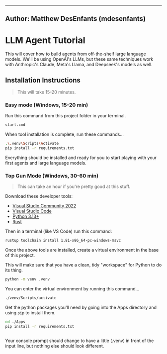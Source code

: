 -----
Author: Matthew DesEnfants (mdesenfants)
-----


# LLM Agent Tutorial

This will cover how to build agents from off-the-shelf large language models. We'll be using OpenAI's LLMs, but these same techniques work with Anthropic's Claude, Meta's Llama, and Deepseek's models as well.

## Installation Instructions

> This will take 15-20 minutes.

### Easy mode (Windows, 15-20 min)

Run this command from this project folder in your terminal.

```bash
start.cmd
```

When tool installation is complete, run these commands...

```bash
.\.venv\Scripts\Activate
pip install -r requirements.txt
```

Everything should be installed and ready for you to start playing with your first agents and large language models.

### Top Gun Mode (Windows, 30-60 min)

> This can take an hour if you're pretty good at this stuff.

Download these developer tools:

- [Visual Studio Community 2022](https://visualstudio.microsoft.com/vs/)
- [Visual Studio Code](https://code.visualstudio.com/download)
- [Python 3.13+](https://www.python.org/downloads/)
- [Rust](https://www.rust-lang.org/tools/install)

Then in a terminal (like VS Code) run this command:
```bash
rustup toolchain install 1.81-x86_64-pc-windows-msvc
```

Once the above tools are installed, create a virtual environment in the base of this project.

This will make sure that you have a clean, tidy "workspace" for Python to do its thing.

```bash
python -m venv .venv
```

You can enter the virtual environment by running this command...

```bash
./venv/Scripts/activate
```

Get the python packages you'll need by going into the Apps directory and using `pip` to install them.

```bash
cd ./Apps
pip install -r requirements.txt
```

##

Your console prompt should change to have a little (.venv) in front of the input line, but nothing else should look different.

